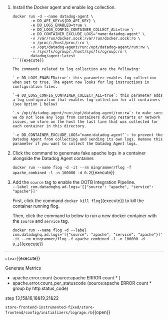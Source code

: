 
1. Install the Docker agent and enable log collection.
    ```
    docker run -d --name datadog-agent \
            -e DD_API_KEY=${DD_API_KEY} \
            -e DD_LOGS_ENABLED=true \
            -e DD_LOGS_CONFIG_CONTAINER_COLLECT_ALL=true \
            -e DD_CONTAINER_EXCLUDE_LOGS="name:datadog-agent" \
            -v /var/run/docker.sock:/var/run/docker.sock:ro \
            -v /proc/:/host/proc/:ro \
            -v /opt/datadog-agent/run:/opt/datadog-agent/run:rw \
            -v /sys/fs/cgroup/:/host/sys/fs/cgroup:ro \
            datadog/agent:latest
    ```{{execute}}

    The commands related to log collection are the following:

    `-e DD_LOGS_ENABLED=true`: this parameter enables log collection when set to true. The Agent now looks for log instructions in configuration files.

    `-e DD_LOGS_CONFIG_CONTAINER_COLLECT_ALL=true`: this parameter adds a log configuration that enables log collection for all containers (see Option 1 below)

    `-v /opt/datadog-agent/run:/opt/datadog-agent/run:rw`: to make sure we do not lose any logs from containers during restarts or network issues, we store on the host the last line that was collected for each container in this directory.

    `-e DD_CONTAINER_EXCLUDE_LOGS="name:datadog-agent"`: to prevent the Datadog Agent from collecting and sending its own logs. Remove this parameter if you want to collect the Datadog Agent logs.

2. Click the command to genernate fake apache logs in a container alongside the Datadog Agent container. 
    
    `docker run --name flog -d -it --rm mingrammer/flog -f apache_combined -l -n 100000 -d 0.2`{{execute}}

3. Add the `source` tag to enable the OOTB Integration Pipeline.        
    `--label com.datadoghq.ad.logs='[{"source": "apache", "service": "apache"}]'`

    First, click the command  `docker kill flog`{{execute}} to kill the container running flog.  

    Then, click the command to below to run a new docker container with the `source` and `service` tag. 
    
    `docker run --name flog -d --label com.datadoghq.ad.logs='[{"source": "apache", "service": "apache"}]' -it --rm mingrammer/flog -f apache_combined -l -n 100000 -d 0.2`{{execute}}


----

`clear`{{execute}}

Generate Metrics
- apache.error.count (source:apache ERROR count * )
- apache.error.count_per_statuscode (source:apache ERROR count * group by http.status_code)


step 13,15&16,18&19,21&22


`store-frontend-instrumented-fixed/store-frontend/config/initializers/lograge.rb`{{open}}